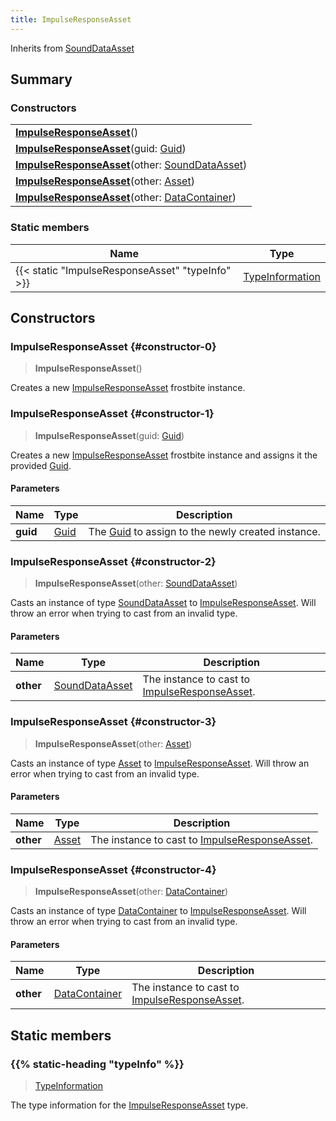 ```yaml
---
title: ImpulseResponseAsset
---
```


Inherits from 
[SoundDataAsset](/vext/ref/fb/sounddataasset)

## Summary
### Constructors
| |
| ----------- |
| **[ImpulseResponseAsset](#constructor-0)**() |
| **[ImpulseResponseAsset](#constructor-1)**(guid: [Guid](/vext/ref/shared/class/guid)) |
| **[ImpulseResponseAsset](#constructor-2)**(other: [SoundDataAsset](/vext/ref/fb/sounddataasset)) |
| **[ImpulseResponseAsset](#constructor-3)**(other: [Asset](/vext/ref/fb/asset)) |
| **[ImpulseResponseAsset](#constructor-4)**(other: [DataContainer](/vext/ref/shared/class/datacontainer)) |

### Static members
| Name | Type |
| ---- | ---- |
| {{< static "ImpulseResponseAsset" "typeInfo" >}} | [TypeInformation](/vext/ref/shared/class/typeinformation) |

## Constructors
### ImpulseResponseAsset {#constructor-0}
> **ImpulseResponseAsset**()

Creates a new [ImpulseResponseAsset](/vext/ref/fb/impulseresponseasset) frostbite instance.

### ImpulseResponseAsset {#constructor-1}
> **ImpulseResponseAsset**(guid: [Guid](/vext/ref/shared/class/guid))

Creates a new [ImpulseResponseAsset](/vext/ref/fb/impulseresponseasset) frostbite instance and assigns it the provided [Guid](/vext/ref/shared/class/guid).

#### Parameters
| Name | Type | Description |
| ---- | ---- | ----------- |
| **guid** | [Guid](/vext/ref/shared/class/guid) | The [Guid](/vext/ref/shared/class/guid) to assign to the newly created instance. |

### ImpulseResponseAsset {#constructor-2}
> **ImpulseResponseAsset**(other: [SoundDataAsset](/vext/ref/fb/sounddataasset))

Casts an instance of type [SoundDataAsset](/vext/ref/fb/sounddataasset) to [ImpulseResponseAsset](/vext/ref/fb/impulseresponseasset). Will throw an error when trying to cast from an invalid type.

#### Parameters
| Name | Type | Description |
| ---- | ---- | ----------- |
| **other** | [SoundDataAsset](/vext/ref/fb/sounddataasset) | The instance to cast to [ImpulseResponseAsset](/vext/ref/fb/impulseresponseasset). |

### ImpulseResponseAsset {#constructor-3}
> **ImpulseResponseAsset**(other: [Asset](/vext/ref/fb/asset))

Casts an instance of type [Asset](/vext/ref/fb/asset) to [ImpulseResponseAsset](/vext/ref/fb/impulseresponseasset). Will throw an error when trying to cast from an invalid type.

#### Parameters
| Name | Type | Description |
| ---- | ---- | ----------- |
| **other** | [Asset](/vext/ref/fb/asset) | The instance to cast to [ImpulseResponseAsset](/vext/ref/fb/impulseresponseasset). |

### ImpulseResponseAsset {#constructor-4}
> **ImpulseResponseAsset**(other: [DataContainer](/vext/ref/shared/class/datacontainer))

Casts an instance of type [DataContainer](/vext/ref/shared/class/datacontainer) to [ImpulseResponseAsset](/vext/ref/fb/impulseresponseasset). Will throw an error when trying to cast from an invalid type.

#### Parameters
| Name | Type | Description |
| ---- | ---- | ----------- |
| **other** | [DataContainer](/vext/ref/shared/class/datacontainer) | The instance to cast to [ImpulseResponseAsset](/vext/ref/fb/impulseresponseasset). |

## Static members
### {{% static-heading "typeInfo" %}}
> [TypeInformation](/vext/ref/shared/class/typeinformation)

The type information for the [ImpulseResponseAsset](/vext/ref/fb/impulseresponseasset) type.


